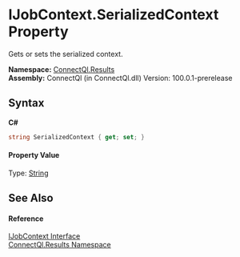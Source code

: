 # IJobContext.SerializedContext Property 
 

Gets or sets the serialized context.

**Namespace:**&nbsp;<a href="N_ConnectQl_Results">ConnectQl.Results</a><br />**Assembly:**&nbsp;ConnectQl (in ConnectQl.dll) Version: 100.0.1-prerelease

## Syntax

**C#**<br />
``` C#
string SerializedContext { get; set; }
```


#### Property Value
Type: <a href="http://msdn2.microsoft.com/en-us/library/s1wwdcbf" target="_blank">String</a>

## See Also


#### Reference
<a href="T_ConnectQl_Results_IJobContext">IJobContext Interface</a><br /><a href="N_ConnectQl_Results">ConnectQl.Results Namespace</a><br />
